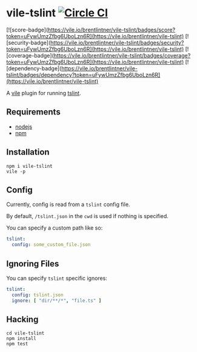 # vile-tslint [![Circle CI](https://circleci.com/gh/forthright/vile-tslint.svg?style=svg&circle-token=b2617bd7552a6158b6a8267fb454f8dfea0b9e50)](https://circleci.com/gh/forthright/vile-tslint)

[![score-badge](https://vile.io/brentlintner/vile-tslint/badges/score?token=uFywUmzZfbg6UboLzn6R](https://vile.io/brentlintner/vile-tslint) [![security-badge](https://vile.io/brentlintner/vile-tslint/badges/security?token=uFywUmzZfbg6UboLzn6R](https://vile.io/brentlintner/vile-tslint) [![coverage-badge](https://vile.io/brentlintner/vile-tslint/badges/coverage?token=uFywUmzZfbg6UboLzn6R](https://vile.io/brentlintner/vile-tslint) [![dependency-badge](https://vile.io/brentlintner/vile-tslint/badges/dependency?token=uFywUmzZfbg6UboLzn6R](https://vile.io/brentlintner/vile-tslint)

A [vile](https://vile.io) plugin for running [tslint](https://palantir.github.io/tslint).

## Requirements

- [nodejs](http://nodejs.org)
- [npm](http://npmjs.org)

## Installation

    npm i vile-tslint
    vile -p

## Config

Currently, config is read from a `tslint` config file.

By default, `/tslint.json` in the `cwd` is used if nothing is specified.

You can specify a custom path like so:

```yml
tslint:
  config: some_custom_file.json
```

## Ignoring Files

You can specify `tslint` specific ignores:

```yml
tslint:
  config: tslint.json
  ignore: [ "dir/**/*", "file.ts" ]
```

## Hacking

    cd vile-tslint
    npm install
    npm test

